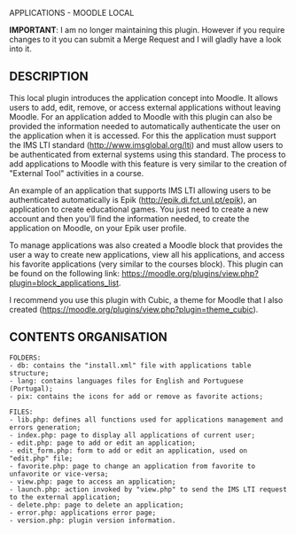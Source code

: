 APPLICATIONS - MOODLE LOCAL

**IMPORTANT**: I am no longer maintaining this plugin. However if you require changes to it you can submit a Merge Request and I will gladly have a look into it.

DESCRIPTION
-----------

This local plugin introduces the application concept into Moodle. It allows users to add, edit, remove, or access external applications without leaving Moodle. For an application added to Moodle with this plugin can also be provided the information needed to automatically authenticate the user on the application when it is accessed. For this the application must support the IMS LTI standard (http://www.imsglobal.org/lti) and must allow users to be authenticated from external systems using this standard. The process to add applications to Moodle with this feature is very similar to the creation of "External Tool" activities in a course.

An example of an application that supports IMS LTI allowing users to be authenticated automatically is Epik (http://epik.di.fct.unl.pt/epik), an application to create educational games. You just need to create a new account and then you'll find the information needed, to create the application on Moodle, on your Epik user profile.

To manage applications was also created a Moodle block that provides the user a way to create new applications, view all his applications, and access his favorite applications (very similar to the courses block). This plugin can be found on the following link: https://moodle.org/plugins/view.php?plugin=block_applications_list.

I recommend you use this plugin with Cubic, a theme for Moodle that I also created (https://moodle.org/plugins/view.php?plugin=theme_cubic).


CONTENTS ORGANISATION
---------------------

	FOLDERS:
	- db: contains the "install.xml" file with applications table structure;
	- lang: contains languages files for English and Portuguese (Portugal);
	- pix: contains the icons for add or remove as favorite actions;
		
	FILES:
	- lib.php: defines all functions used for applications management and errors generation;
	- index.php: page to display all applications of current user;
	- edit.php: page to add or edit an application;
	- edit_form.php: form to add or edit an application, used on "edit.php" file;
	- favorite.php: page to change an application from favorite to unfavorite or vice-versa;
	- view.php: page to access an application;
	- launch.php: action invoked by "view.php" to send the IMS LTI request to the external application;
	- delete.php: page to delete an application;
	- error.php: applications error page;
	- version.php: plugin version information.
